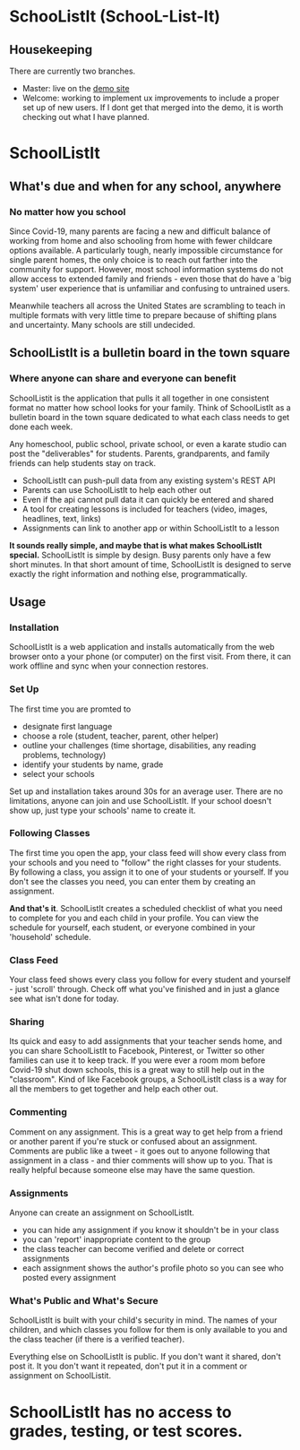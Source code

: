 # SchooListIt (SchooL-List-It)

## Housekeeping
There are currently two branches.
- Master: live on the [demo site](https://app.schoolistit.com/)
- Welcome: working to implement ux improvements to include a proper set up of new users. If I dont get that merged into the demo, it is worth checking out what I have planned. 

# SchoolListIt
## What's due and when for any school, anywhere
### No matter how you school

Since Covid-19, many parents are facing a new and difficult balance of working from home and also schooling from home with fewer childcare options available. A particularly tough, nearly impossible circumstance for single parent homes, the only choice is to reach out farther into the community for support. However, most school information systems do not allow access to extended family and friends - even those that do have a 'big system' user experience that is unfamiliar and confusing to untrained users. 

Meanwhile teachers all across the United States are scrambling to teach in multiple formats with very little time to prepare because of shifting plans and uncertainty. Many schools are still undecided.  

## SchoolListIt is a bulletin board in the town square
### Where anyone can share and everyone can benefit
SchoolListit is the application that pulls it all together in one consistent format no matter how school looks for your family. Think of SchoolListIt as a bulletin board in the town square dedicated to what each class needs to get done each week. 

Any homeschool, public school, private school, or even a karate studio can post the "deliverables" for students. Parents, grandparents, and family friends can help students stay on track. 

- SchoolListIt can push-pull data from any existing system's REST API
- Parents can use SchoolListIt to help each other out
- Even if the api cannot pull data it can quickly be entered and shared
- A tool for creating lessons is included for teachers (video, images, headlines, text, links)
- Assignments can link to another app or within SchoolListIt to a lesson

**It sounds really simple, and maybe that is what makes SchoolListIt special.** SchoolListIt is simple by design. Busy parents only have a few short minutes. In that short amount of time, SchoolListIt is designed to serve exactly the right information and nothing else, programmatically. 

## Usage

### Installation
SchoolListIt is a web application and installs automatically from the web browser onto a your phone (or computer) on the first visit. From there, it can work offline and sync when your connection restores. 

### Set Up
The first time you are promted to
- designate first language
- choose a role (student, teacher, parent, other helper)
- outline your challenges (time shortage, disabilities, any reading problems, technology)
- identify your students by name, grade
- select your schools

Set up and installation takes around 30s for an average user. There are no limitations, anyone can join and use SchoolListIt. If your school doesn't show up, just type your schools' name to create it. 

### Following Classes
The first time you open the app, your class feed will show every class from your schools and you need to "follow" the right classes for your students. By following a class, you assign it to one of your students or yourself. If you don't see the classes you need, you can enter them by creating an assignment.

**And that's it**. SchoolListIt creates a scheduled checklist of what you need to complete for you and each child in your profile. You can view the schedule for yourself, each student, or everyone combined in your 'household' schedule.

### Class Feed
Your class feed shows every class you follow for every student and  yourself - just 'scroll' through. Check off what you've finished and in just a glance see what isn't done for today. 

### Sharing
Its quick and easy to add assignments that your teacher sends home, and you can share SchoolListIt to Facebook, Pinterest, or Twitter so other families can use it to keep track. If you were ever a room mom before Covid-19 shut down schools, this is a great way to still help out in the "classroom". Kind of like Facebook groups, a SchoolListIt class is a way for all the members to get together and help each other out. 

### Commenting
Comment on any assignment. This is a great way to get help from a friend or another parent if you're stuck or confused about an assignment. Comments are public like a tweet - it goes out to anyone following that assignment in a class - and thier comments will show up to you. That is really helpful because someone else may have the same question.

### Assignments
Anyone can create an assignment on SchoolListIt.
- you can hide any assignment if you know it shouldn't be in your class
- you can 'report' inappropriate content to the group
- the class teacher can become verified and delete or correct assignments 
- each assignment shows the author's profile photo so you can see who posted every assignment

### What's Public and What's Secure
SchoolListIt is built with your child's security in mind. The names of your children, and which classes you follow for them is only available to you and the class teacher (if there is a verified teacher). 

Everything else on SchoolListIt is public. If you don't want it shared, don't post it. It you don't want it repeated, don't put it in a comment or assignment on SchoolListit.

# SchoolListIt has no access to grades, testing, or test scores. 
